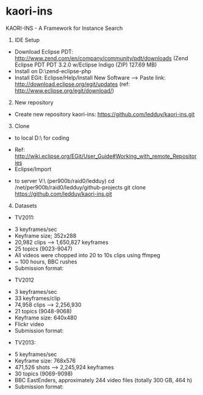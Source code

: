 kaori-ins
=========

KAORI-INS - A Framework for Instance Search

1. IDE Setup
- Download Eclipse PDT: http://www.zend.com/en/company/community/pdt/downloads (Zend Eclipse PDT  PDT 3.2.0 w/Eclipse Indigo	(ZIP) 127.69 MB)
- Install on D:\zend-eclipse-php
- Install EGit: Eclipse/Help/Install New Software --> Paste link: http://download.eclipse.org/egit/updates (ref: http://www.eclipse.org/egit/download/)

2. New repository
- Create new repository kaori-ins: https://github.com/ledduy/kaori-ins.git

3. Clone 
+ to local D:\ for coding
- Ref:  http://wiki.eclipse.org/EGit/User_Guide#Working_with_remote_Repositories
- Eclipse/Import
+ to server V:\ (per900b/raid0/ledduy)
cd /net/per900b/raid0/ledduy/github-projects
git clone https://github.com/ledduy/kaori-ins.git

4. Datasets
- TV2011: 
+ 3 keyframes/sec
+ Keyframe size; 352x288
+ 20,982 clips --> 1,650,827 keyframes 
+ 25 topics (9023-9047)
+ All videos were chopped into 20 to 10s clips using ffmpeg
+ ~ 100 hours, BBC rushes
+ Submission format: <item seqNum="1" shotId="8123"/>

- TV2012
+ 3 keyframes/sec
+ 33 keyframes/clip
+ 74,958 clips --> 2,256,930 
+ 21 topics (9048-9068)
+ Keyframe size: 640x480
+ Flickr video
+ Submission format: <item seqNum="1" shotId="FL000000001"/>

- TV2013: 
+ 5 keyframes/sec
+ Keyframe size: 768x576
+ 471,526 shots --> 2,245,924 keyframes
+ 30 topics (9069-9098)
+ BBC EastEnders, approximately 244 video files (totally 300 GB, 464 h)
+ Submission format: <item seqNum="1" shotId="shot4324_2" />

